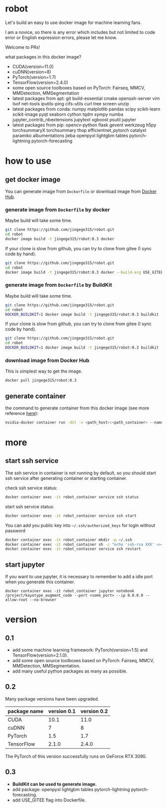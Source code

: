 # robot

Let's build an easy to use docker image for machine learning fans.

I am a novice, so there is any error which includes but not limited to code error or English expression errors, please let me know.

Welcome to PRs!

what packages in this docker image?

* CUDA(version=11.0)
* cuDNN(version=8)
* PyTorch(version=1.7)
* TensorFlow(version=2.4.0)
* some open source toolboxes based on PyTorch: Fairseq, MMCV, MMDetection, MMSegmentation
* latest packages from apt: git build-essential cmake openssh-server vim lsof net-tools iputils-ping cifs-utils curl tree screen unzip
* latest packages from conda: numpy matplotlib pandas scipy scikit-learn scikit-image pyqt seaborn cython tqdm sympy numba jupyter_contrib_nbextensions jupytext xgboost psutil jupyter
* latest packages from pip: opencv-python flask gevent werkzeug h5py torchsummaryX torchsummary thop efficientnet_pytorch catalyst paramiko albumentations jieba openpyxl lightgbm tables pytorch-lightning pytorch-forecasting

# how to use

## get docker image

You can generate image from `Dockerfile` or download image from [Docker Hub](https://hub.docker.com/).

### generate image from `Dockerfile` by docker

Maybe build will take some time.

```bash
git clone https://github.com/jingege315/robot.git
cd robot
docker image build -t jingege315/robot:0.3 docker
```

If your clone is slow from github, you can try to clone from gitee (I sync code by hand).

```bash
git clone https://github.com/jingege315/robot.git
cd robot
docker image build -t jingege315/robot:0.3 docker --build-arg USE_GITEE=1
```

### generate image from `Dockerfile` by BuildKit

Maybe build will take some time.

```bash
git clone https://github.com/jingege315/robot.git
cd robot
DOCKER_BUILDKIT=1 docker image build -t jingege315/robot:0.3 buildkit
```

If your clone is slow from github, you can try to clone from gitee (I sync code by hand).

```bash
git clone https://github.com/jingege315/robot.git
cd robot
DOCKER_BUILDKIT=1 docker image build -t jingege315/robot:0.3 buildkit --build-arg USE_GITEE=1
```

### download image from Docker Hub

This is simplest way to get the image.

```bash
docker pull jingege315/robot:0.3
```

## generate container

the command to generate container from this docker image (see more reference [here](https://docs.docker.com/engine/reference/commandline/container_create/)):

```bash
nvidia-docker container run -dit -v <path_host>:<path_container> --name robot_container -p <port_host>:<port_container> --ipc=host jingege315/robot:0.3
```

# more

## start ssh service

The ssh service in container is not running by default, so you should start ssh service after generating container or starting container.

check ssh service status:

```bash
docker container exec -it robot_container service ssh status
```

start ssh service status:

```bash
docker container exec -it robot_container service ssh start
```

You can add you public key into `~/.ssh/authorized_keys` for login without password

```bash
docker container exec -it robot_container mkdir -p ~/.ssh
docker container exec -it robot_container sh -c "echo 'ssh-rsa XXX' >>~/.ssh/authorized_keys"
docker container exec -it robot_container service ssh restart
```

## start jupyter

If you want to use jupyter, it is necessary to remember to add a idle port when you generate this container.

```
docker container exec -it robot_container jupyter notebook /project/kayotype_augment_code --port <some_port> --ip 0.0.0.0 --allow-root --no-browser
```

# version

## 0.1

- add some machine learning framework: PyTorch(version=1.5) and TensorFlow(version=2.1.0).
- add some open source toolboxes based on PyTorch: Fairseq, MMCV, MMDetection, MMSegmentation.
- add many useful python packages as many as possible.

## 0.2

Many package versions have been upgraded.

| package name | version 0.1 | version 0.2 |
| ------------ | ----------- | ----------- |
| CUDA         | 10.1        | 11.0        |
| cuDNN        | 7           | 8           |
| PyTorch      | 1.5         | 1.7         |
| TensorFlow   | 2.1.0       | 2.4.0       |

The PyTorch of this version successfully runs on GeForce RTX 3090.

## 0.3

* **BuildKit can be used to generate image.**
* add package: openpyxl lightgbm tables pytorch-lightning pytorch-forecasting.
* add USE_GITEE flag into Dockerfile. 